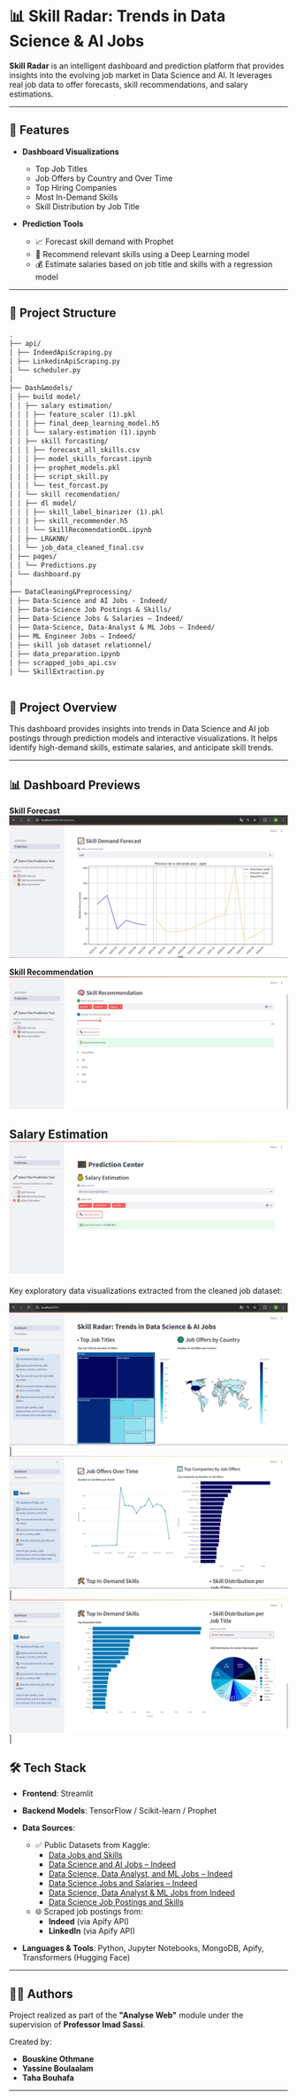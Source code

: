 # 📊 Skill Radar: Trends in Data Science & AI Jobs

**Skill Radar** is an intelligent dashboard and prediction platform that provides insights into the evolving job market in Data Science and AI. It leverages real job data to offer forecasts, skill recommendations, and salary estimations.

---

## 🚀 Features

- **Dashboard Visualizations**

  - Top Job Titles
  - Job Offers by Country and Over Time
  - Top Hiring Companies
  - Most In-Demand Skills
  - Skill Distribution by Job Title

- **Prediction Tools**
  - 📈 Forecast skill demand with Prophet
  - 🧠 Recommend relevant skills using a Deep Learning model
  - 💰 Estimate salaries based on job title and skills with a regression model

---

## 🧱 Project Structure

```
.
├── api/
│ ├── IndeedApiScraping.py
│ ├── LinkedinApiScraping.py
│ └── scheduler.py
│
├── Dash&models/
│ ├── build model/
│ │ ├── salary estimation/
│ │ │ ├── feature_scaler (1).pkl
│ │ │ ├── final_deep_learning_model.h5
│ │ │ └── salary-estimation (1).ipynb
│ │ ├── skill forcasting/
│ │ │ ├── forecast_all_skills.csv
│ │ │ ├── model_skills_forcast.ipynb
│ │ │ ├── prophet_models.pkl
│ │ │ ├── script_skill.py
│ │ │ └── test_forcast.py
│ │ └── skill recomendation/
│ │ ├── dl model/
│ │ │ ├── skill_label_binarizer (1).pkl
│ │ │ ├── skill_recommender.h5
│ │ │ └── SkillRecomendationDL.ipynb
│ │ ├── LR&KNN/
│ │ └── job_data_cleaned_final.csv
│ ├── pages/
│ │ └── Predictions.py
│ └── dashboard.py
│
├── DataCleaning&Preprocessing/
│ ├── Data-Science and AI Jobs - Indeed/
│ ├── Data-Science Job Postings & Skills/
│ ├── Data-Science Jobs & Salaries – Indeed/
│ ├── Data-Science, Data-Analyst & ML Jobs – Indeed/
│ ├── ML Engineer Jobs – Indeed/
│ ├── skill job dataset relationnel/
│ ├── data_preparation.ipynb
│ ├── scrapped_jobs_api.csv
│ └── SkillExtraction.py


```

## 🧠 Project Overview

This dashboard provides insights into trends in Data Science and AI job postings through prediction models and interactive visualizations. It helps identify high-demand skills, estimate salaries, and anticipate skill trends.

---

## 📊 Dashboard Previews
**Skill Forecast**
![📈 Skill Forecast](./assets/forecast.jpg)  

**Skill Recommendation**
![🧠 Skill Recommendation](./assets/recommendation.jpg)  

**Salary Estimation**
![💰 Salary Estimation](./assets/salary.jpg)  
---
Key exploratory data visualizations extracted from the cleaned job dataset:

![Viz1](./assets/Viz1.jpg) | ![Viz2](./assets/Viz2.jpg) | ![Viz2](./assets/Viz3.jpg) |



## 🛠️ Tech Stack

- **Frontend**: Streamlit
- **Backend Models**: TensorFlow / Scikit-learn / Prophet
- **Data Sources**:

  - ✅ Public Datasets from Kaggle:
    - [Data Jobs and Skills](https://www.kaggle.com/datasets/tanvirachowdhury/data-jobs-and-skills)
    - [Data Science and AI Jobs – Indeed](https://www.kaggle.com/datasets/srivnaman/data-science-and-ai-jobsindeed)
    - [Data Science, Data Analyst, and ML Jobs – Indeed](https://www.kaggle.com/datasets/mdwaquarazam/data-science-dataanalyst-and-ml-job-indeed)
    - [Data Science Jobs and Salaries – Indeed](https://www.kaggle.com/datasets/ritiksharma07/data-science-jobs-andsalaries-indeed)
    - [Data Science, Data Analyst & ML Jobs from Indeed](https://www.kaggle.com/datasets/arnabk123/data-science-data-analyst-and-ml-jobs-from-indeed)
    - [Data Science Job Postings and Skills](https://www.kaggle.com/datasets/asaniczka/data-science-job-postings-and-skills/data)
  - 🌐 Scraped job postings from:
    - **Indeed** (via Apify API)
    - **LinkedIn** (via Apify API)

- **Languages & Tools**: Python, Jupyter Notebooks, MongoDB, Apify, Transformers (Hugging Face)

---

## 👨‍💻 Authors

Project realized as part of the **"Analyse Web"** module under the supervision of **Professor Imad Sassi**.

Created by:

- **Bouskine Othmane**
- **Yassine Boulaalam**
- **Taha Bouhafa**

---

